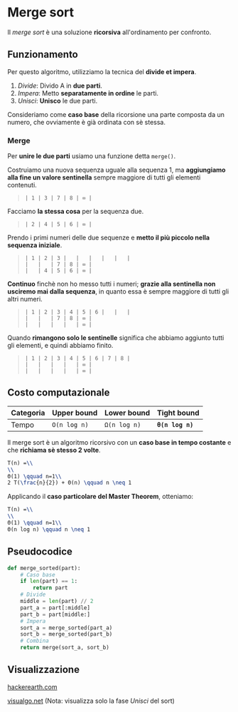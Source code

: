 # Merge sort

Il _merge sort_ è una soluzione **ricorsiva** all'ordinamento per confronto.

## Funzionamento

Per questo algoritmo, utilizziamo la tecnica del **divide et impera**.

1. _Divide_: Divido A in **due parti**.
2. _Impera_: Metto **separatamente in ordine** le parti.
3. _Unisci_: **Unisco** le due parti.

Consideriamo come **caso base** della ricorsione una parte composta da un numero, che ovviamente è già ordinata con sè stessa.

### Merge

Per **unire le due parti** usiamo una funzione detta `merge()`.

Costruiamo una nuova sequenza uguale alla sequenza 1, ma **aggiungiamo alla fine un valore sentinella** sempre maggiore di tutti gli elementi contenuti.

> ```
> | 1 | 3 | 7 | 8 | ∞ |
> ```

Facciamo **la stessa cosa** per la sequenza due.

> ```
> | 2 | 4 | 5 | 6 | ∞ |
> ```

Prendo i primi numeri delle due sequenze e **metto il più piccolo nella sequenza iniziale**.

> ```
> | 1 | 2 | 3 |   |   |   |   |   |  
> |   |   | 7 | 8 | ∞ |  
> |   | 4 | 5 | 6 | ∞ |  
> ```

**Continuo** finchè non ho messo tutti i numeri; **grazie alla sentinella non usciremo mai dalla sequenza**, in quanto essa è sempre maggiore di tutti gli altri numeri.

> ```
> | 1 | 2 | 3 | 4 | 5 | 6 |   |   |  
> |   |   | 7 | 8 | ∞ |  
> |   |   |   |   | ∞ |
> ```

Quando **rimangono solo le sentinelle** significa che abbiamo aggiunto tutti gli elementi, e quindi abbiamo finito.

> ```
> | 1 | 2 | 3 | 4 | 5 | 6 | 7 | 8 |  
> |   |   |   |   | ∞ |  
> |   |   |   |   | ∞ | 
> ```


## Costo computazionale

| Categoria | Upper bound | Lower bound | Tight bound |
|-----------|-------------|-------------|-------------|
| Tempo | `O(n log n)` | `Ω(n log n)` | **`θ(n log n)`** |

Il merge sort è un algoritmo ricorsivo con un **caso base in tempo costante** e che **richiama sè stesso 2 volte**.

```latex
T(n) =\\
\\
Θ(1) \qquad n=1\\
2 T(\frac{n}{2}) + Θ(n) \qquad n \neq 1
```

Applicando il **caso particolare del Master Theorem**, otteniamo:

```latex
T(n) =\\
\\
Θ(1) \qquad n=1\\
Θ(n log n) \qquad n \neq 1
```

## Pseudocodice

```python
def merge_sorted(part):
    # Caso base
    if len(part) == 1:
        return part
    # Divide
    middle = len(part) // 2
    part_a = part[:middle]
    part_b = part[middle:]
    # Impera
    sort_a = merge_sorted(part_a)
    sort_b = merge_sorted(part_b)
    # Combina
    return merge(sort_a, sort_b)
```

## Visualizzazione

[hackerearth.com](https://www.hackerearth.com/practice/algorithms/sorting/merge-sort/visualize/)

[visualgo.net](https://visualgo.net/bn/sorting) (Nota: visualizza solo la fase _Unisci_ del sort)